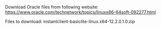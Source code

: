 Download Oracle files from following website:
https://www.oracle.com/technetwork/topics/linuxx86-64soft-092277.html

Files to download:
instantclient-basiclite-linux.x64-12.2.0.1.0.zip
